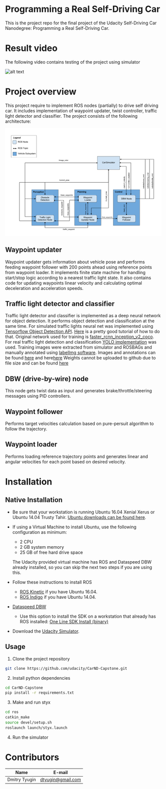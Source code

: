 # Programming a Real Self-Driving Car

This is the project repo for the final project of the Udacity Self-Driving Car Nanodegree: Programming a Real Self-Driving Car. 

[image1]: ./imgs/output_video.gif
[image2]: ./imgs/overview.png

# Result video

The following video contains testing of the project using simulator

![alt text][image1]

# Project overview

This project require to implement ROS nodes (partially) to drive self driving car. It includes implementation of waypoint updater, twist controller, traffic light detector and classifier. The project consists of the following architecture:

![alt text][image2]

## Waypoint updater

Waypoint updater gets information about vehicle pose and performs feeding waypoint follower with 200 points ahead using reference points from waypoint loader. It implements finite state machine for handling start/stop logic according to 
a nearest traffic light state. It also contains code for updating waypoints linear velocity and calculating optimal deceleration and acceleration speeds.

## Traffic light detector and classifier

Traffic light detector and classifier is implemented as a deep neural network for object detection. It performs object detection and classification at the same time.
For simulated traffic lights neural net was implemented using [Tensorflow Object Detection API](https://github.com/tensorflow/models/tree/master/research/object_detection). [Here](https://github.com/EdjeElectronics/TensorFlow-Object-Detection-API-Tutorial-Train-Multiple-Objects-Windows-10) is a pretty good tutorial of how to do that.
Original network used for training is [faster_rcnn_inception_v2_coco](http://download.tensorflow.org/models/object_detection/faster_rcnn_inception_v2_coco_2018_01_28.tar.gz). 
For real traffic light detection and classification [YOLO implementation](https://github.com/experiencor/keras-yolo3) was used.
Training images were extracted from simulator and ROSBAGs and manually annotated using [labelImg software](https://github.com/tzutalin/labelImg).
Images and annotations can be found [here](https://github.com/greenfield932/CarND-Capstone/tree/master/ros/src/tl_detector/images) and here[here](https://github.com/greenfield932/CarND-Capstone/tree/master/ros/src/tl_detector/images_real)
Weights cannot be uploaded to github due to file size and can be found [here](https://1drv.ms/u/s!AhLaNlESKiESgco-7BacJlmqM5BK1w)
## DBW (drive-by-wire) node

This node gets twist data as input and generates brake/throttle/steering messages using PID controllers.

## Waypoint follower

Performs target velocities calculation based on pure-persuit algorithm to follow the trajectory.

## Waypoint loader

Performs loading reference trajectory points and generates linear and angular velocities for each point based on desired velocity.

# Installation
## Native Installation

* Be sure that your workstation is running Ubuntu 16.04 Xenial Xerus or Ubuntu 14.04 Trusty Tahir. [Ubuntu downloads can be found here](https://www.ubuntu.com/download/desktop).
* If using a Virtual Machine to install Ubuntu, use the following configuration as minimum:
  * 2 CPU
  * 2 GB system memory
  * 25 GB of free hard drive space

  The Udacity provided virtual machine has ROS and Dataspeed DBW already installed, so you can skip the next two steps if you are using this.

* Follow these instructions to install ROS
  * [ROS Kinetic](http://wiki.ros.org/kinetic/Installation/Ubuntu) if you have Ubuntu 16.04.
  * [ROS Indigo](http://wiki.ros.org/indigo/Installation/Ubuntu) if you have Ubuntu 14.04.
* [Dataspeed DBW](https://bitbucket.org/DataspeedInc/dbw_mkz_ros)
  * Use this option to install the SDK on a workstation that already has ROS installed: [One Line SDK Install (binary)](https://bitbucket.org/DataspeedInc/dbw_mkz_ros/src/81e63fcc335d7b64139d7482017d6a97b405e250/ROS_SETUP.md?fileviewer=file-view-default)
* Download the [Udacity Simulator](https://github.com/udacity/CarND-Capstone/releases).

## Usage

1. Clone the project repository
```bash
git clone https://github.com/udacity/CarND-Capstone.git
```

2. Install python dependencies
```bash
cd CarND-Capstone
pip install -r requirements.txt
```
3. Make and run styx
```bash
cd ros
catkin_make
source devel/setup.sh
roslaunch launch/styx.launch
```
4. Run the simulator


# Contributors
| Name | E-mail | 
| ------ | ------ | 
| Dmitry Tyugin | dtyugin@gmail.com |
